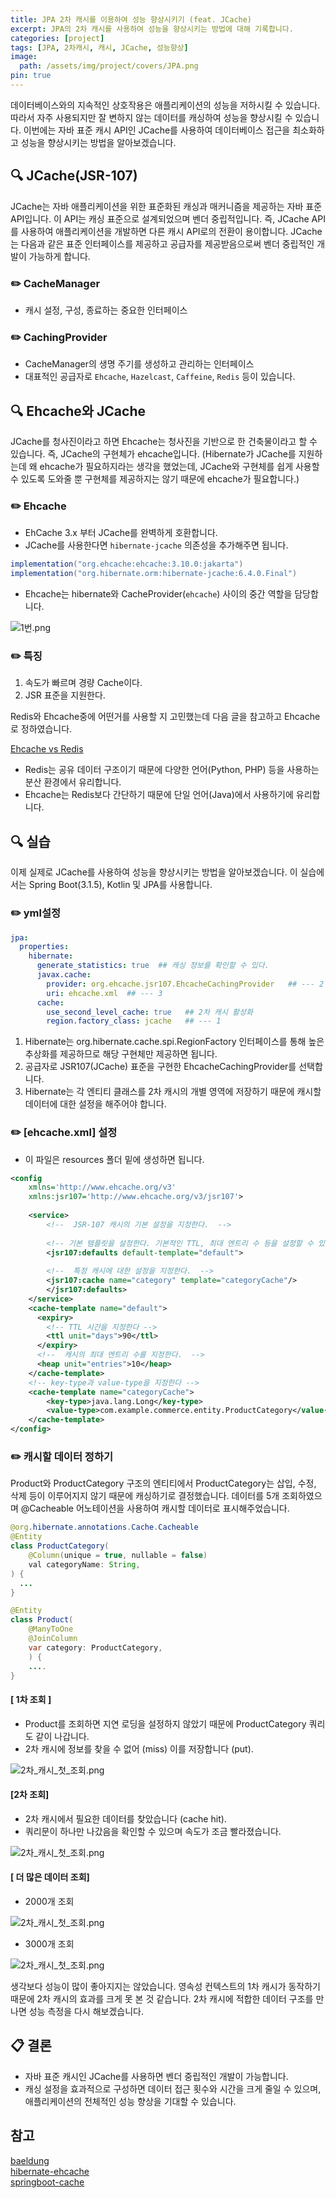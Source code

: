 ```yaml
---
title: JPA 2차 캐시를 이용하여 성능 향상시키기 (feat. JCache)
excerpt: JPA의 2차 캐시를 사용하여 성능을 향상시키는 방법에 대해 기록합니다. 
categories: [project]
tags: [JPA, 2차캐시, 캐시, JCache, 성능향상]
image:
  path: /assets/img/project/covers/JPA.png
pin: true
---
```


데이터베이스와의 지속적인 상호작용은 애플리케이션의 성능을 저하시킬 수 있습니다. 따라서 자주 사용되지만 잘 변하지 않는 데이터를 캐싱하여 성능을 향상시킬 수 있습니다. 
이번에는 자바 표준 캐시 API인 JCache를 사용하여 데이터베이스 접근을 최소화하고 성능을 향상시키는 방법을 알아보겠습니다.

## 🔍 JCache(JSR-107)
JCache는 자바 애플리케이션을 위한 표준화된 캐싱과 매커니즘을 제공하는 자바 표준 API입니다. 이 API는 캐싱 표준으로 설계되었으며 벤더 중립적입니다. 즉, JCache API를 사용하여 애플리케이션을 개발하면 다른 캐시 API로의 전환이 용이합니다.
JCache는 다음과 같은 표준 인터페이스를 제공하고 공급자를 제공받음으로써 벤더 중립적인 개발이 가능하게 합니다.

### ✏️ CacheManager
- 캐시 설정, 구성, 종료하는 중요한 인터페이스

### ✏️ CachingProvider
- CacheManager의 생명 주기를 생성하고 관리하는 인터페이스
- 대표적인 공급자로 `Ehcache`,  `Hazelcast`, `Caffeine`, `Redis` 등이 있습니다.

## 🔍 Ehcache와 JCache
JCache를 청사진이라고 하면 Ehcache는 청사진을 기반으로 한 건축물이라고 할 수 있습니다. 
즉, JCache의 구현체가 ehcache입니다. (Hibernate가 JCache를 지원하는데 왜 ehcache가 필요하지라는 생각을 했었는데, JCache와 구현체를 쉽게 사용할 수 있도록 도와줄 뿐 구현체를 제공하지는 않기 때문에 ehcache가 필요합니다.)

### ✏️ Ehcache
- EhCache 3.x 부터 JCache를 완벽하게 호환합니다.
- JCache를 사용한다면 `hibernate-jcache` 의존성을 추가해주면 됩니다.

~~~gradle
implementation("org.ehcache:ehcache:3.10.0:jakarta") 
implementation("org.hibernate.orm:hibernate-jcache:6.4.0.Final")
~~~
- Ehcache는 hibernate와 CacheProvider(`ehcache`) 사이의 중간 역할을 담당합니다.

![1번.png](/assets/img/project/cache/1번.png)

### ✏️ 특징
1. 속도가 빠르며 경량 Cache이다.
3. JSR 표준을 지원한다. 

Redis와 Ehcache중에 어떤거를 사용할 지 고민했는데 다음 글을 참고하고 Ehcache로 정하였습니다. 

[Ehcache vs Redis](https://stackoverflow.com/questions/33123633/redis-or-ehcache)

- Redis는 공유 데이터 구조이기  때문에 다양한 언어(Python, PHP) 등을 사용하는 분산 환경에서 유리합니다.
- Ehcache는 Redis보다 간단하기 때문에 단일 언어(Java)에서 사용하기에 유리합니다.


## 🔍 실습
이제 실제로 JCache를 사용하여 성능을 향상시키는 방법을 알아보겠습니다. 이 실습에서는 Spring Boot(3.1.5), Kotlin 및 JPA를 사용합니다.

### ✏️ yml설정
~~~yml
jpa:  
  properties:  
    hibernate:  
      generate_statistics: true  ## 캐싱 정보를 확인할 수 있다.
      javax.cache:  
        provider: org.ehcache.jsr107.EhcacheCachingProvider   ## --- 2
        uri: ehcache.xml  ## --- 3
      cache:  
        use_second_level_cache: true   ## 2차 캐시 활성화
        region.factory_class: jcache   ## --- 1
~~~

1. Hibernate는 org.hibernate.cache.spi.RegionFactory 인터페이스를 통해 높은 추상화를 제공하므로 해당 구현체만 제공하면 됩니다.
2. 공급자로 JSR107(JCache) 표준을 구현한 EhcacheCachingProvider를 선택합니다.
3. Hibernate는 각 엔티티 클래스를 2차 캐시의 개별 영역에 저장하기 때문에 캐시할 데이터에 대한 설정을 해주어야 합니다.

### ✏️ [ehcache.xml] 설정
 - 이 파일은 resources 폴더 밑에 생성하면 됩니다.

~~~xml
<config  
    xmlns='http://www.ehcache.org/v3'  
    xmlns:jsr107='http://www.ehcache.org/v3/jsr107'>  
  
    <service>        
        <!--  JSR-107 캐시의 기본 설정을 지정한다.  -->
      
        <!-- 기본 템플릿을 설정한다. 기본적인 TTL, 최대 엔트리 수 등을 설정할 수 있다.  -->
        <jsr107:defaults default-template="default">
          
        <!--  특정 캐시에 대한 설정을 지정한다.  -->  
        <jsr107:cache name="category" template="categoryCache"/>  
        </jsr107:defaults>  
    </service>  
    <cache-template name="default">  
      <expiry>            
        <!-- TTL 시간을 지정한다 -->
        <ttl unit="days">90</ttl>  
      </expiry>        
      <!--  캐시의 최대 엔트리 수를 지정한다.  -->
      <heap unit="entries">10</heap>  
    </cache-template>  
    <!-- key-type과 value-type을 지정한다 -->
    <cache-template name="categoryCache">  
        <key-type>java.lang.Long</key-type>  
        <value-type>com.example.commerce.entity.ProductCategory</value-type>  
    </cache-template>  
</config>
~~~

### ✏️ 캐시할 데이터 정하기
Product와 ProductCategory 구조의 엔티티에서 ProductCategory는 삽입, 수정, 삭제 등이 이루어지지 않기 때문에 캐싱하기로 결정했습니다. 
데이터를 5개 조회하였으며 @Cacheable 어노테이션을 사용하여 캐시할 데이터로 표시해주었습니다.

~~~java
@org.hibernate.annotations.Cache.Cacheable  
@Entity  
class ProductCategory(  
    @Column(unique = true, nullable = false)  
    val categoryName: String,  
) {  
  ...
}
~~~

~~~java
@Entity  
class Product(  
    @ManyToOne  
    @JoinColumn    
    var category: ProductCategory,    
    ) {  
    ....
}
~~~

#### [ 1차 조회 ]
- Product를 조회하면 지연 로딩을 설정하지 않았기 때문에 ProductCategory 쿼리도 같이 나갑니다. 
- 2차 캐시에 정보를 찾을 수 없어 (miss) 이를 저장합니다 (put).

![2차_캐시_첫_조회.png](/assets/img/project/cache/2차_캐시_첫_조회.png)


#### [2차 조회]
- 2차 캐시에서 필요한 데이터를 찾았습니다 (cache hit). 
- 쿼리문이 하나만 나갔음을 확인할 수 있으며 속도가 조금 빨라졌습니다.

![2차_캐시_첫_조회.png](/assets/img/project/cache/2차_캐시_두번째_조회.png)


#### [ 더 많은 데이터 조회]
- 2000개 조회

![2차_캐시_첫_조회.png](/assets/img/project/cache/2000.png)

- 3000개 조회

![2차_캐시_첫_조회.png](/assets/img/project/cache/3000.png)

생각보다 성능이 많이 좋아지지는 않았습니다. 영속성 컨텍스트의 1차 캐시가 동작하기 때문에 2차 캐시의 효과를 크게 못 본 것 같습니다. 2차 캐시에 적합한 데이터 구조를 만나면 
성능 측정을 다시 해보겠습니다.


## 📋 결론
- 자바 표준 캐시인 JCache를 사용하면 벤더 중립적인 개발이 가능합니다.
- 캐싱 설정을 효과적으로 구성하면 데이터 접근 횟수와 시간을 크게 줄일 수 있으며, 애플리케이션의 전체적인 성능 향상을 기대할 수 있습니다.

## 참고
[baeldung](https://www.baeldung.com/hibernate-second-level-cache) <br>
[hibernate-ehcache](https://thorben-janssen.com/hibernate-ehcache/#using-ehcache-3x) <br>
[springboot-cache](https://docs.spring.io/spring-boot/docs/2.0.x/reference/html/boot-features-caching.html) <br>
